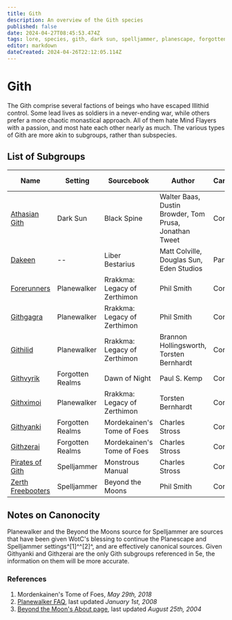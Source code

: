 ```yaml
---
title: Gith
description: An overview of the Gith species
published: false
date: 2024-04-27T08:45:53.474Z
tags: lore, species, gith, dark sun, spelljammer, planescape, forgotten realms
editor: markdown
dateCreated: 2024-04-26T22:12:05.114Z
---
```


# Gith
The Gith comprise several factions of beings who have escaped Illithid control. Some lead lives as soldiers in a never-ending war, while others prefer a more chaotic monastical approach. All of them hate Mind Flayers with a passion, and most hate each other nearly as much. The various types of Gith are more akin to subgroups, rather than subspecies.

## List of Subgroups

|Name|Setting|Sourcebook|Author|Canonocity|Latest Edition|
|----|-------|----------|------|----------|-------|
|[Athasian Gith](gith/athasian-gith)|Dark Sun|Black Spine|Walter Baas, Dustin Browder, Tom Prusa, Jonathan Tweet|Confirmed|3e|
|[Dakeen](gith/githdakeen)|--|Liber Bestarius|Matt Colville, Douglas Sun, Eden Studios|Partial|--|
|[Forerunners](gith/forerunners)|Planewalker|Rrakkma: Legacy of Zerthimon|Phil Smith|Confirmed|3e|
|[Githgagra](gith/githgagra)|Planewalker|Rrakkma: Legacy of Zerthimon|Phil Smith|Confirmed|3e|
|[Githilid](gith/githilid)|Planewalker|Rrakkma: Legacy of Zerthimon|Brannon Hollingsworth, Torsten Bernhardt|Confirmed|3e|
|[Githvyrik](gith/githvyrik)|Forgotten Realms|Dawn of Night|Paul S. Kemp|Confirmed|--|
|[Githximoi](gith/githximoi)|Planewalker|Rrakkma: Legacy of Zerthimon|Torsten Bernhardt|Confirmed|3e|
|[Githyanki](gith/githyanki)|Forgotten Realms|Mordekainen's Tome of Foes|Charles Stross|Confirmed|5e|
|[Githzerai](gith/githzerai)|Forgotten Realms|Mordekainen's Tome of Foes|Charles Stross|Confirmed|5e|
|[Pirates of Gith](gith/pirates-of-gith)|Spelljammer|Monstrous Manual|Charles Stross|Confirmed|2e AD&D|
|[Zerth Freebooters](gith/zerth-freebooters)|Spelljammer|Beyond the Moons|Phil Smith|Confirmed|3e|

## Notes on Canonocity
Planewalker and the Beyond the Moons source for Spelljammer are sources that have been given WotC's blessing to continue the Planescape and Spelljammer settings^[1]^^[2]^, and are effectively canonical sources. Given Githyanki and Githzerai are the only Gith subgroups referenced in 5e, the information on them will be more accurate.

### References
1. Mordenkainen's Tome of Foes, *May 29th, 2018*
2. [Planewalker FAQ](https://planewalker.com/faq/080101/planewalker-general-faq_.html#2), last updated *January 1st, 2008*
3. [Beyond the Moon's About page](http://www.spelljammer.org/misc/about.html), last updated *August 25th, 2004*